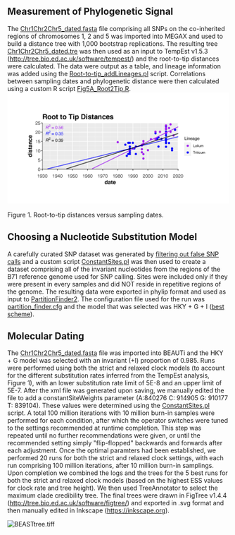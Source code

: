 ## Measurement of Phylogenetic Signal
The [Chr1Chr2Chr5_dated.fasta](/Fig5/Chr1Chr2Chr5_dated.fasta) file comprising all SNPs on the co-inherited regions of chromosomes 1, 2 and 5 was imported into MEGAX and used to build a distance tree with 1,000 bootstrap replications. The resulting tree [Chr1Chr2Chr5_dated.tre](/Fig5/Chr1Chr2Chr5_dated.tre) was then used as an input to TempEst v1.5.3 (http://tree.bio.ed.ac.uk/software/tempest/) and the root-to-tip distances were calculated. The data were output as a table, and lineage information was added using the [Root-to-tip_addLineages.pl](/scripts/Root-to-tip_addLineages.pl) script. Correlations between sampling dates and phylogenetic distance were then calculated using a custom R script [Fig5A_Root2Tip.R](/Fig5/Fig5A_Root2Tip.R). 
![Root2Tip.tiff](/Fig5/Root2Tip.tiff)

Figure 1. Root-to-tip distances versus sampling dates.
## Choosing a Nucleotide Substitution Model
A carefully curated SNP dataset was generated by [filtering out false SNP calls](PhylogeneticAnalyses.md#filtering-to-remove-false-snp-calls) and a custom script [ConstantSites.pl](/scripts/ConstantSites.pl) was then used to create a dataset comprising all of the invariant nucleotides from the regions of the B71 reference genome used for SNP calling. Sites were included only if they were present in every samples and did NOT reside in repetitive regions of the genome. The resulting data were exported in phylip format and used as input to [PartitionFinder2](https://github.com/brettc/partitionfinder). The configuration file used for the run was [partition_finder.cfg](/Fig5/partition_finder.cfg) and the model that was selected was HKY + G + I ([best scheme](/Fig5/best_scheme.txt)).
## Molecular Dating
The [Chr1Chr2Chr5_dated.fasta](/Fig5/Chr1Chr2Chr5_dated.fasta) file was imported into BEAUTi and the HKY + G model was selected with an invariant (+I) proportion of 0.985. Runs were performed using both the strict and relaxed clock models (to account for the different substitution rates inferred from the TempEst analysis, Figure 1), with an lower substitution rate limit of 5E-8 and an upper limit of 5E-7. After the xml file was generated upon saving, we manually edited the file to add a constantSiteWeights parameter (A:840276 C: 914905 G: 910177 T: 839104). These values were determined using the [ConstantSites.pl](/scripts/ConstantSites.pl) script. A total 100 million iterations with 10 million burn-in samples were performed for each condition, after which the operator switches were tuned to the settings recommended at runtime completion. This step was repeated until no further recommendations were given, or until the recommended setting simply "flip-flopped" backwards and forwards after each adjustment. Once the optimal paramters had been established, we performed 20 runs for both the strict and relaxed clock settings, with each run comprising 100 million iterations, after 10 million burn-in samplings. Upon completion we combined the logs and the trees for the 5 best runs for both the strict and relaxed clock models (based on the highest ESS values for clock rate and tree height). We then used TreeAnnotator to select the maximum clade credibility tree. The final trees were drawn in FigTree v1.4.4 (http://tree.bio.ed.ac.uk/software/figtree/) and exported in .svg format and then manually edited in Inkscape (https://inkscape.org).

![BEASTtree.tiff](/Fig5/BEASTtree.tiff)
